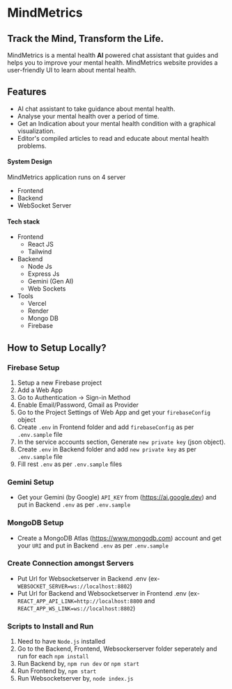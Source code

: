 # MindMetrics
## Track the Mind, Transform the Life.

MindMetrics is a mental health **AI** powered chat assistant that guides and helps you to improve your mental health.
MindMetrics website provides a user-friendly UI to learn about mental health.



## Features

- AI chat assistant to take guidance about mental health.
- Analyse your mental health over a period of time.
- Get an Indication about your mental health condition with a graphical visualization.
- Editor's compiled articles to read and educate about mental health problems.


#### System Design
MindMetrics application runs on 4 server
- Frontend
- Backend
- WebSocket Server

#### Tech stack 
- Frontend
  - React JS
  - Tailwind
- Backend
  - Node Js
  - Express Js
  - Gemini (Gen AI)
  - Web Sockets
- Tools
  - Vercel
  - Render
  - Mongo DB
  - Firebase
 
## How to Setup Locally?
### Firebase Setup
  1. Setup a new Firebase project
  2. Add a Web App
  3. Go to Authentication -> Sign-in Method
  4. Enable Email/Password, Gmail as Provider
  5. Go to the Project Settings of Web App and get your ```firebaseConfig``` object
  6. Create ```.env``` in Frontend folder and add ```firebaseConfig``` as per ```.env.sample``` file
  7. In the service accounts section, Generate ```new private key``` (json object).
  6. Create ```.env``` in Backend folder and add ```new private key``` as per ```.env.sample``` file
  8. Fill rest ```.env``` as per ```.env.sample``` files
  
### Gemini Setup
  - Get your Gemini (by Google) ```API_KEY``` from (https://ai.google.dev) and put in Backend ```.env``` as per ```.env.sample```

### MongoDB Setup
  - Create a MongoDB Atlas (https://www.mongodb.com) account and get your ```URI``` and put in Backend ```.env``` as per ```.env.sample```

### Create Connection amongst Servers
  - Put Url for Websocketserver in Backend .env (ex- ```WEBSOCKET_SERVER=ws://localhost:8802```)
  - Put Url for Backend and Websocketserver in Frontend .env (ex- ```REACT_APP_API_LINK=http://localhost:8800``` and ```REACT_APP_WS_LINK=ws://localhost:8802```)

### Scripts to Install and Run
  1. Need to have ```Node.js``` installed
  2. Go to the Backend, Frontend, Websockerserver folder seperately and run for each ```npm install```
  3. Run Backend by, ```npm run dev``` or ```npm start```
  4. Run Frontend by, ```npm start```
  5. Run Websocketserver by, ```node index.js```
  
  

